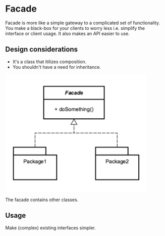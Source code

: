# Facade
Facade is more like a simple gateway to a complicated set of functionality. You make a black-box for your clients to worry less i.e. simplify the interface or client usage.
It also makes an API easier to use.

## Design considerations
- It's a class that itilizes composition.
- You shouldn't have a need for inheritance.

![diagram](diagram.png)

The facade contains other classes.

## Usage
Make (complex) existing interfaces simpler.